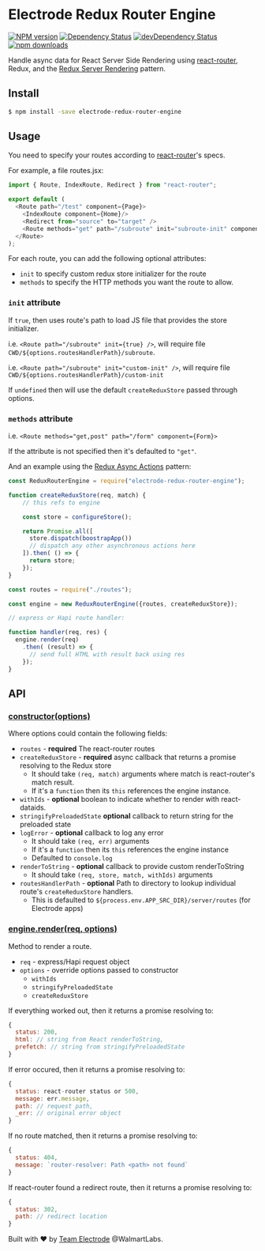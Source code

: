 # Electrode Redux Router Engine

[![NPM version][npm-image]][npm-url] [![Dependency Status][daviddm-image]][daviddm-url] [![devDependency Status][daviddm-dev-image]][daviddm-dev-url] [![npm downloads][npm-downloads-image]][npm-downloads-url]

Handle async data for React Server Side Rendering using [react-router], Redux, and the [Redux Server Rendering] pattern.

## Install

```bash
$ npm install -save electrode-redux-router-engine
```

## Usage

You need to specify your routes according to [react-router]'s specs.

For example, a file routes.jsx:

```js
import { Route, IndexRoute, Redirect } from "react-router";

export default (
  <Route path="/test" component={Page}>
    <IndexRoute component={Home}/>
    <Redirect from="source" to="target" />
    <Route methods="get" path="/subroute" init="subroute-init" component={SubRoute} />
  </Route>
);
```

For each route, you can add the following optional attributes:

-   `init` to specify custom redux store initializer for the route
-   `methods` to specify the HTTP methods you want the route to allow.

### `init` attribute

If `true`, then uses route's path to load JS file that provides the store initializer.

i.e. `<Route path="/subroute" init={true} />`, will require file `CWD/${options.routesHandlerPath}/subroute`.

i.e. `<Route path="/subroute" init="custom-init" />`, will require file `CWD/${options.routesHandlerPath}/custom-init`

If `undefined` then will use the default `createReduxStore` passed through options.

### `methods` attribute

i.e. `<Route methods="get,post" path="/form" component={Form}>`

If the attribute is not specified then it's defaulted to `"get"`.

And an example using the [Redux Async Actions] pattern:

```js
const ReduxRouterEngine = require("electrode-redux-router-engine");

function createReduxStore(req, match) {
    // this refs to engine

    const store = configureStore();

    return Promise.all([
      store.dispatch(boostrapApp())
      // dispatch any other asynchronous actions here
    ]).then( () => {
      return store;
    });
}

const routes = require("./routes");

const engine = new ReduxRouterEngine({routes, createReduxStore});

// express or Hapi route handler:

function handler(req, res) {
  engine.render(req)
    .then( (result) => {
      // send full HTML with result back using res
    });
}
```

## API

### [constructor(options)](<>)

Where options could contain the following fields:

-   `routes` - **required** The react-router routes
-   `createReduxStore` - **required** async callback that returns a promise resolving to the Redux store
    -   It should take `(req, match)` arguments where match is react-router's match result.
    -   If it's a `function` then its `this` references the engine instance.
-   `withIds` - **optional** boolean to indicate whether to render with react-dataids.
-   `stringifyPreloadedState` **optional** callback to return string for the preloaded state
-   `logError` - **optional** callback to log any error
    -   It should take `(req, err)` arguments
    -   If it's a `function` then its `this` references the engine instance
    -   Defaulted to `console.log`
-   `renderToString` - **optional** callback to provide custom renderToString
    -   It should take `(req, store, match, withIds)` arguments
-   `routesHandlerPath` - **optional** Path to directory to lookup individual route's `createReduxStore` handlers.
    -   This is defaulted to `${process.env.APP_SRC_DIR}/server/routes` (for Electrode apps)

### [engine.render(req, options)](<>)

Method to render a route.

-   `req` - express/Hapi request object
-   `options` - override options passed to constructor
    -   `withIds`
    -   `stringifyPreloadedState`
    -   `createReduxStore`

If everything worked out, then it returns a promise resolving to:

```js
{
  status: 200,
  html: // string from React renderToString,
  prefetch: // string from stringifyPreloadedState
}
```

If error occured, then it returns a promise resolving to:

```js
{
  status: react-router status or 500,
  message: err.message,
  path: // request path,
  _err: // original error object
}
```

If no route matched, then it returns a promise resolving to:

```js
{
  status: 404,
  message: `router-resolver: Path <path> not found`
}
```

If react-router found a redirect route, then it returns a promise resolving to:

```js
{
  status: 302,
  path: // redirect location
}
```

Built with :heart: by [Team Electrode](https://github.com/orgs/electrode-io/people) @WalmartLabs.

[redux async actions]: http://redux.js.org/docs/advanced/AsyncActions.html

[redux server rendering]: http://redux.js.org/docs/recipes/ServerRendering.html

[react-router]: https://github.com/reactjs/react-router

[npm-image]: https://badge.fury.io/js/electrode-redux-router-engine.svg

[npm-url]: https://npmjs.org/package/electrode-redux-router-engine

[daviddm-image]: https://david-dm.org/electrode-io/electrode/status.svg?path=packages/electrode-redux-router-engine

[daviddm-url]: https://david-dm.org/electrode-io/electrode?path=packages/electrode-redux-router-engine

[daviddm-dev-image]: https://david-dm.org/electrode-io/electrode/dev-status.svg?path=packages/electrode-redux-router-engine

[daviddm-dev-url]: https://david-dm.org/electrode-io/electrode?path=packages/electrode-redux-router-engine?type-dev

[npm-downloads-image]: https://img.shields.io/npm/dm/electrode-redux-router-engine.svg

[npm-downloads-url]: https://www.npmjs.com/package/electrode-redux-router-engine
